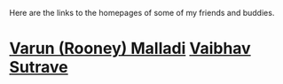 Here are the links to the homepages of some of my friends and buddies.

[Varun (Rooney) Malladi](https://varunmalladi.github.io/)
[Vaibhav Sutrave](https://varunmalladi.github.io/)
======
